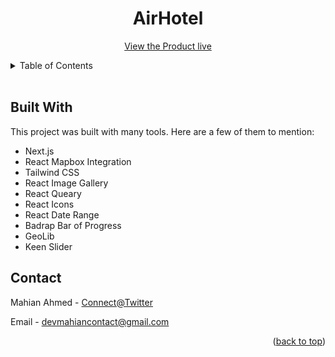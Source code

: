 <div id="top"></div>

<!-- PROJECT LOGO -->
<div align="center">
  <h1 align="center">AirHotel</h1>

  <p align="center">
    <a href="https://airhotelclone.vercel.app/">View the Product live</a>
  </p>
</div>

<!-- TABLE OF CONTENTS -->
<details>
  <summary>Table of Contents</summary>
  <ol>
    <li>
      <a href="#a-glimpse-on-the-project">A Glimpse on the Project</a>
      <ul>
        <li><a href="#built-with">Built With</a></li>
      </ul>
    </li>
    <li>
      <!-- <a href="#getting-started">Getting Started</a> -->
      <ul>
        <li><a href="#prerequisites">Prerequisites</a></li>
        <li><a href="#installation">Installation</a></li>
      </ul>
    </li>
    <li><a href="#contact">Contact</a></li>
  </ol>
</details>

<br/>

<!-- ABOUT THE PROJECT 

## A Glimpse on the Project

<img src="public/greact-preview.png" alt="Video Page Preview" />
-->

## Built With

This project was built with many tools. Here are a few of them to mention:

- Next.js
- React Mapbox Integration
- Tailwind CSS
- React Image Gallery
- React Queary
- React Icons
- React Date Range
- Badrap Bar of Progress
- GeoLib
- Keen Slider

<!-- GETTING STARTED 

## Getting Started

Eager to build a Property Listing Web App by taking inspiration from this repository? Well follow through the steps. Stay patient, work hard enough and you'll reach the end successfully. You can take the project from here to a totally different direction of your own if you want to by adding different functionalities if you want to.

### Prerequisites

You must have these requirements filled before moving on to building this project on your local machine.

- Node JS
- npm or yarn or pnpm
- Google-Search, Google-Image-Search and Bing-Video-Search Api access keys at [RapidAPI](https://rapidapi.com/) for free

### Installation

_Below is an example of how you can follow through this repository and build your own CryptoNews App and hopefully add a different flavour to it_

1. Clone the repo
   ```sh
   git clone https://github.com/developerMahian/google-clone.git
   ```
2. Install NPM packages with npm or yarn or pnpm
   ```sh
   npm install
   ```
3. Rename the .env.example as .env and set your own API keys
   ```js
   API_KEY = "ENTER YOUR API";
   ```
-->


<!-- CONTACT -->

## Contact

Mahian Ahmed - [Connect@Twitter](https://twitter.com/DeveloperMahian)

Email - devmahiancontact@gmail.com

<p align="right">(<a href="#top">back to top</a>)</p>

